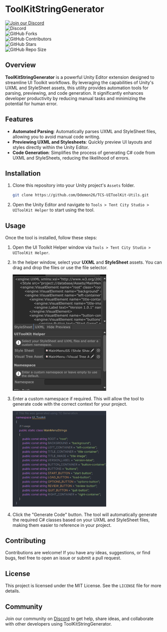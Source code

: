 # ToolKitStringGenerator

[![Join our Discord](https://img.shields.io/badge/Discord-Join%20Us-7289DA?logo=discord&logoColor=white)](https://discord.gg/knwtcq3N2a)  
![Discord](https://img.shields.io/discord/1047781241010794506)  
![GitHub Forks](https://img.shields.io/github/forks/Ddemon26/TCS-UIToolKit-Utils)  
![GitHub Contributors](https://img.shields.io/github/contributors/Ddemon26/TCS-UIToolKit-Utils)  
![GitHub Stars](https://img.shields.io/github/stars/Ddemon26/TCS-UIToolKit-Utils)  
![GitHub Repo Size](https://img.shields.io/github/repo-size/Ddemon26/TCS-UIToolKit-Utils)

## Overview

**ToolKitStringGenerator** is a powerful Unity Editor extension designed to streamline UI Toolkit workflows. By leveraging the capabilities of Unity's UXML and StyleSheet assets, this utility provides automation tools for parsing, previewing, and code generation. It significantly enhances developer productivity by reducing manual tasks and minimizing the potential for human error.

## Features

- **Automated Parsing**: Automatically parses UXML and StyleSheet files, allowing you to avoid manual code writing.
- **Previewing UXML and Stylesheets**: Quickly preview UI layouts and styles directly within the Unity Editor.
- **Code Generation**: Simplifies the process of generating C# code from UXML and StyleSheets, reducing the likelihood of errors.

## Installation

1. Clone this repository into your Unity project's `Assets` folder.
   ```bash
   git clone https://github.com/Ddemon26/TCS-UIToolKit-Utils.git
   ```

2. Open the Unity Editor and navigate to `Tools > Tent City Studio > UIToolKit Helper` to start using the tool.

## Usage

Once the tool is installed, follow these steps:

1. Open the UI Toolkit Helper window via `Tools > Tent City Studio > UIToolKit Helper`.

2. In the helper window, select your **UXML** and **StyleSheet** assets. You can drag and drop the files or use the file selector.

   <img src="docs~/images/Example1.png" alt="UXML Selection Example" width="300" />

3. Enter a custom namespace if required. This will allow the tool to generate code with the correct context for your project.

   <img src="docs~/images/Example2.png" alt="Namespace Input Example" width="300" />

4. Click the "Generate Code" button. The tool will automatically generate the required C# classes based on your UXML and StyleSheet files, making them easier to reference in your project.

## Contributing

Contributions are welcome! If you have any ideas, suggestions, or find bugs, feel free to open an issue or submit a pull request.

## License

This project is licensed under the MIT License. See the `LICENSE` file for more details.

## Community

Join our community on [Discord](https://discord.gg/knwtcq3N2a) to get help, share ideas, and collaborate with other developers using ToolKitStringGenerator.

